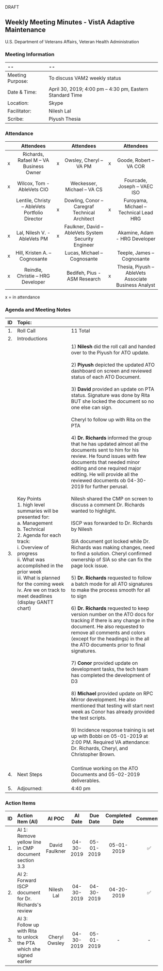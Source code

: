 DRAFT

## Weekly Meeting Minutes  - VistA Adaptive Maintenance
U.S. Department of Veterans Affairs, Veteran Health Administration


### Meeting Information
| -- | -- |
|:---|:---|
| Meeting Purpose: | To discuss VAM2 weekly status  |
| Date & Time: | April 30, 2019; 4:00 pm – 4:30 pm, Eastern Standard Time |
| Location:	| Skype | 
| Facilitator:	| Nilesh Lal |
| Scribe: | Piyush Thesia |


### Attendance

|  | Attendees |  | Attendees	|  | Attendees |
|:---:|:---:|:---:|:---:|:---:|:---:|
| x | Richards, Rafael M – VA Business Owner | x | Owsley, Cheryl – VA PM | x | Goode, Robert – VA COR |
| x | Wilcox, Tom - AbleVets CIO |  | Weckesser, Michael – VA CS |  | Fourcade, Joseph – VAEC ISO |
|  | Lentile, Christy – AbleVets Portfolio Director | x | Dowling, Conor – Caregraf Technical Architect | x | Furoyama, Michael – Technical Lead HRG | 
| x | Lal, Nilesh V. - AbleVets PM | x | Faulkner, David – AbleVets System Security Engineer |  | Akamine, Adam - HRG Developer |
| x | Hill, Kristen A. – Cognosante |  | Lucas, Michael – Cognosante  |  | Teeple, James – Cognosante |
| x | Reindle, Christie – HRG Developer |  | Bedifeh, Pius - ASM Research  | x | Thesia, Piyush – AbleVets Associate Business Analyst |

x = in attendance




### Agenda and Meeting Notes

| ID | Topic: |  |
|:---:|:---|:---|
| 1. | Roll Call | 11 Total |
| 2. | Introductions |  | 
| 3. | Key Points </br> 1.	high level summaries will be presented for: </br> a.	Management </br> b.	Technical </br> 2.	Agenda for each track: </br> i.	Overview of progress </br> ii.	What was accomplished in the prior week </br> iii.	What is planned for the coming week iv.	Are we on track to meet deadlines (display GANTT chart) | 1)	**Nilesh** did the roll call and handed over to the Piyush for ATO update. </br> </br> 2)	**Piyush** depicted the updated ATO dashboard on screen and reviewed status of each ATO Document. </br> </br> 3)	**David** provided an update on PTA status. Signature was done by Rita BUT she locked the document so no one else can sign.  </br> </br> Cheryl to follow up with Rita on the PTA </br> </br> 4)	**Dr. Richards** informed the group that he has updated almost all the documents sent to him for his review.  He found issues with few documents that needed minor editing and one required major editing.  He will provide all the reviewed documents ob 04-30-2019 for further perusal. </br> </br> Nilesh shared the CMP on screen to discuss a comment Dr. Richards wanted to highlight. </br> </br> ISCP was forwarded to Dr. Richards by Nilesh </br> </br> SIA document got locked while Dr. Richards was making changes, need to find a solution. Cheryl confirmed ownership of SIA so she can fix the page lock issue. </br> </br> 5) **Dr. Richards** requested to follow a batch mode for all ATO signatures to make the process smooth for all to sign </br> </br> 6) **Dr. Richards** requested to keep version number on the ATO docs for tracking if there is any change in the document. He also requested to remove all comments and colors (except for the headings) in the all the ATO documents prior to final signatures. </br> </br> 7) **Conor** provided update on development tasks, the tech team has completed the development of D3  </br> </br> 8)	**Michael** provided update on RPC Mirror development. He also mentioned that testing will start next week as Conor has already provided the test scripts. </br> </br> 9)	Incidence response training is set up with Bobbi on 05-01-2019 at 2:00 PM. Required VA attendance: Dr. Richards, Cheryl, and Christopher Brown. </br> </br> |
| 4. |	Next Steps | Continue working on the ATO Documents and 05-02-2019 deliverables. |
| 5. | Adjourned: | 4:40 pm |




### Action Items

| ID | Action Item (AI) | AI POC | AI Date | Due Date | Completed Date | Comments |
|:---:|:---|:---:|:---:|:---:|:---:|:---:|
| 1. | AI 1: Remove yellow line in CMP document section 3.3 | David Faulkner | 04-30-2019 | 05-01-2019 | 05-01-2019 | :white_check_mark: | 
| 2. | AI 2:  Forward ISCP document for Dr. Richards's review | Nilesh Lal | 04-30-2019 | 04-30-2019 |04-20-2019 | :white_check_mark: |
| 3. | AI 3:  Follow up with Rita to unlock the PTA which she signed earlier | Cheryl Owsley | 04-30-2019 | 05-01-2019 | - | - |



